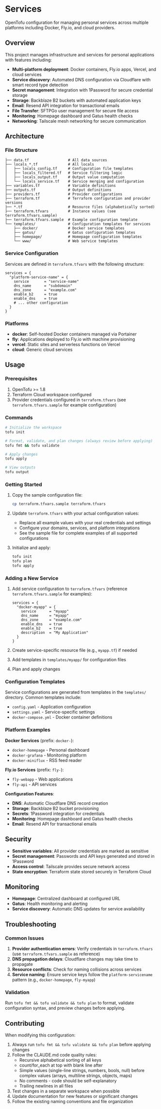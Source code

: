 # Services

OpenTofu configuration for managing personal services across multiple platforms including Docker, Fly.io, and cloud providers.

## Overview

This project manages infrastructure and services for personal applications with features including:

- **Multi-platform deployment**: Docker containers, Fly.io apps, Vercel, and cloud services
- **Service discovery**: Automated DNS configuration via Cloudflare with smart record type detection
- **Secret management**: Integration with 1Password for secure credential storage
- **Storage**: Backblaze B2 buckets with automated application keys
- **Email**: Resend API integration for transactional emails
- **File Transfer**: SFTPGo user management for secure file access
- **Monitoring**: Homepage dashboard and Gatus health checks
- **Networking**: Tailscale mesh networking for secure communication

## Architecture

### File Structure

```
├── data.tf                  # All data sources
├── locals_*.tf              # All locals
│   ├── locals_config.tf     # Configuration file templates
│   ├── locals_filtered.tf   # Service filtering logic
│   ├── locals_output.tf     # Output value computation
│   └── locals_service.tf    # Service merging and configuration
├── variables.tf             # Variable definitions
├── outputs.tf               # Output definitions
├── providers.tf             # Provider configurations
├── terraform.tf             # Terraform configuration and provider versions
├── *.tf                     # Resource files (alphabetically sorted)
├── terraform.tfvars         # Instance values (see terraform.tfvars.sample)
├── terraform.tfvars.sample  # Example configuration template
└── templates/               # Configuration templates for services
    ├── docker/              # Docker service templates
    ├── gatus/               # Gatus configuration templates
    ├── homepage/            # Homepage configuration templates
    └── www/                 # Web service templates
```

### Service Configuration

Services are defined in `terraform.tfvars` with the following structure:

```hcl
services = {
  "platform-service-name" = {
    service       = "service-name"
    dns_name      = "subdomain"
    dns_zone      = "example.com"
    enable_b2     = true
    enable_dns    = true
    # ... other configuration
  }
}
```

### Platforms

- **docker**: Self-hosted Docker containers managed via Portainer
- **fly**: Applications deployed to Fly.io with machine provisioning
- **vercel**: Static sites and serverless functions on Vercel
- **cloud**: Generic cloud services

## Usage

### Prerequisites

1. OpenTofu >= 1.8
2. Terraform Cloud workspace configured
3. Provider credentials configured in `terraform.tfvars` (see `terraform.tfvars.sample` for example configuration)

### Commands

```bash
# Initialize the workspace
tofu init

# Format, validate, and plan changes (always review before applying)
tofu fmt && tofu validate

# Apply changes
tofu apply

# View outputs
tofu output
```

### Getting Started

1. Copy the sample configuration file:
   ```bash
   cp terraform.tfvars.sample terraform.tfvars
   ```

2. Update `terraform.tfvars` with your actual configuration values:
   - Replace all example values with your real credentials and settings
   - Configure your domains, services, and platform integrations
   - See the sample file for complete examples of all supported configurations

3. Initialize and apply:
   ```bash
   tofu init
   tofu plan
   tofu apply
   ```

### Adding a New Service

1. Add service configuration to `terraform.tfvars` (reference `terraform.tfvars.sample` for examples):
   ```hcl
   services = {
     "docker-myapp" = {
       service      = "myapp"
       dns_name     = "myapp"
       dns_zone     = "example.com"
       enable_dns   = true
       enable_b2    = true
       description  = "My Application"
     }
   }
   ```

2. Create service-specific resource file (e.g., `myapp.tf`) if needed

3. Add templates in `templates/myapp/` for configuration files

4. Plan and apply changes

### Configuration Templates

Service configurations are generated from templates in the `templates/` directory. Common templates include:

- `config.yaml` - Application configuration
- `settings.yaml` - Service-specific settings
- `docker-compose.yml` - Docker container definitions

### Platform Examples

**Docker Services** (prefix: `docker-`):
- `docker-homepage` - Personal dashboard
- `docker-grafana` - Monitoring platform
- `docker-miniflux` - RSS feed reader

**Fly.io Services** (prefix: `fly-`):
- `fly-webapp` - Web applications
- `fly-api` - API services

**Configuration Features**:
- **DNS**: Automatic Cloudflare DNS record creation
- **Storage**: Backblaze B2 bucket provisioning
- **Secrets**: 1Password integration for credentials
- **Monitoring**: Homepage dashboard and Gatus health checks
- **Email**: Resend API for transactional emails

## Security

- **Sensitive variables**: All provider credentials are marked as sensitive
- **Secret management**: Passwords and API keys generated and stored in 1Password
- **Access control**: Tailscale provides secure network access
- **State encryption**: Terraform state stored securely in Terraform Cloud

## Monitoring

- **Homepage**: Centralized dashboard at configured URL
- **Gatus**: Health monitoring and alerting
- **Service discovery**: Automatic DNS updates for service availability

## Troubleshooting

### Common Issues

1. **Provider authentication errors**: Verify credentials in `terraform.tfvars` (use `terraform.tfvars.sample` as reference)
2. **DNS propagation delays**: Cloudflare changes may take time to propagate
3. **Resource conflicts**: Check for naming collisions across services
4. **Service naming**: Ensure service keys follow the `platform-servicename` pattern (e.g., `docker-homepage`, `fly-myapp`)

### Validation

Run `tofu fmt && tofu validate && tofu plan` to format, validate configuration syntax, and preview changes before applying.

## Contributing

When modifying this configuration:

1. Always run `tofu fmt && tofu validate && tofu plan` before applying changes
2. Follow the CLAUDE.md code quality rules:
   - Recursive alphabetical sorting of all keys
   - count/for_each at top with blank line after
   - Simple values (single-line strings, numbers, bools, null) before complex values (arrays, multiline strings, objects, maps)
   - No comments - code should be self-explanatory
   - Trailing newlines in all files
3. Test changes in a separate workspace when possible
4. Update documentation for new features or significant changes
5. Follow the existing naming conventions and file organization
